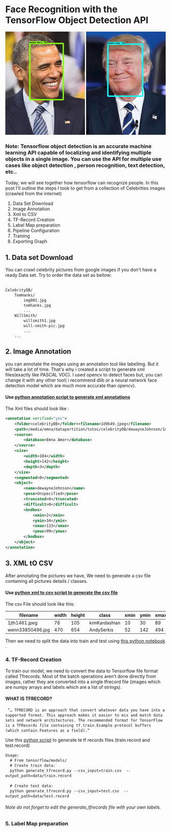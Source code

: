 # Face Recognition with the TensorFlow Object Detection API
![Screenshot](it5.jpg)

### Note: Tensorflow object detection is an accurate machine learning API capable of localizing and identifying multiple objects in a single image. You can use the API for multiple use cases like object detection , person recognition, text detection, etc..
Today, we will see together how tensorflow can recognize people. In this post I'll outline the steps I took to get from a collection of Celebrities images (crawled from the internet)

1. Data Set Download
2. Image Annotation
3. Xml to CSV
4. TF-Record Creation 
5. Label Map preparation
6. Pipeline Configuration
7. Training
8. Exporting Graph



## 1. Data set Download

You can crawl celebrity pictures from google images if you don't have a ready Data set. Try to order the data set as bellow:

```

CelebrityDB/
    TomHanks/
        img001.jpg
        tomhanks.jpg
        ...
    WillSmith/
        willsmith1.jpg
        will-smith-pic.jpg
        ...
    ... 

```
## 2. Image Annotation
you can annotate the images using an annotation tool like labelImg. But it will take a lot of time. That's why i created a script to generate xml files(exactly like PASCAL VOC). I used opencv to detect faces but, you can change it with any other tool( i recommend dlib or a neural network face detection model which are much more accurate than opencv).
#### Use [python annotation script to generate xml annotations](annotation.py)
The Xml files should look like :
```xml
<annotation verified="yes">
    <folder>celebrityDB</folder><filename>1d9k49.jpeg</filename>
    <path>/media/emna/datapartition/tutos/celebrityDB/dewayneJohnson/1d9k49.jpeg</path>
    <source>
        <database>Emna Amor</database>
    </source>
    <size>
        <width>104</width>
        <height>142</height>
        <depth>3</depth>
    </size>
    <segmented>0</segmented>
    <object>
        <name>dewayneJohnson</name>
        <pose>Unspecified</pose>
        <truncated>0</truncated>
        <difficult>0</difficult>
        <bndbox>
            <xmin>2</xmin>
            <ymin>34</ymin>
            <xmax>133</xmax>
            <ymax>99</ymax>
        </bndbox>
    </object>
</annotation>
```
## 3. XML tO CSV
After annotating the pictures we have, We need to generate a csv file containing all pictures details / classes. 
 #### Use  [python xml to csv script to generate the csv file](xml_to_csv.py)
The csv File should look like this:


| filename | width | height | class | xmin | ymin | xmax | ymax | 
| --- | --- | --- | --- | --- | --- | --- | --- |
| 1jth1461.jpeg | 76 | 105 | kimKardashian | 10 | 30 | 89 | 59 |
| wenn33850496.jpg | 470 | 654 | AndySerkis | 52 | 142 | 494 | 352 |

Then we need to split the data into train and test using [this python notebook ](split_data.ipynb.ipynb).

### 4. TF-Record Creation 
To train our model, we need to convert the data to Tensorflow file format called Tfrecords. Most of the batch operations aren’t done directly from images, rather they are converted into a single tfrecord file (images which are numpy arrays and labels which are a list of strings).
#### WHAT IS TFRECORD?
```
 “… TFRECORD is an approach that convert whatever data you have into a supported format. This approach makes it easier to mix and match data sets and network architectures. The recommended format for TensorFlow is a TFRecords file containing tf.train.Example protocol buffers (which contain Features as a field).“
```
Use this [python script](generate_tfrecords.py) to generate te tf records files (train.record  and test.record) 
```
Usage:
  # From tensorflow/models/
  # Create train data:
  python generate_tfrecord.py --csv_input=train.csv  --output_path=data/train.record

  # Create test data:
  python generate_tfrecord.py --csv_input=test.csv  --output_path=data/test.record
```
###### Note do not forget to edit the generate_tfrecords file with your own labels.

### 5. Label Map preparation
